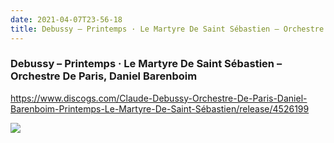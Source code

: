 ```yaml
---
date: 2021-04-07T23-56-18
title: Debussy – Printemps · Le Martyre De Saint Sébastien – Orchestre De Paris, Daniel Barenboim
---
```

### Debussy – Printemps · Le Martyre De Saint Sébastien – Orchestre De Paris, Daniel Barenboim

https://www.discogs.com/Claude-Debussy-Orchestre-De-Paris-Daniel-Barenboim-Printemps-Le-Martyre-De-Saint-Sébastien/release/4526199

![](dayone-moment://5868356822AB43F48EA045855F188EB8)
